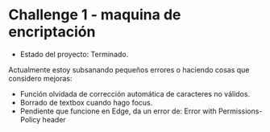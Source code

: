 <h1> Challenge 1 - maquina de encriptación</h1>

- Estado del proyecto: Terminado.

Actualmente estoy subsanando pequeños errores o haciendo
cosas que considero mejoras:

- Función olvidada de corrección automática de caracteres no válidos.
- Borrado de textbox cuando hago focus.
- Pendiente que funcione en Edge, da un error de: Error with Permissions-Policy header
